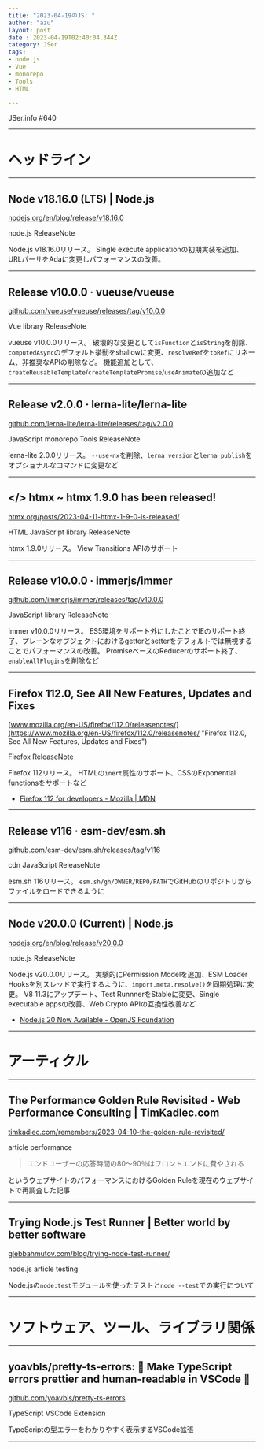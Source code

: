 ```yaml
---
title: "2023-04-19のJS: "
author: "azu"
layout: post
date : 2023-04-19T02:40:04.344Z
category: JSer
tags:
- node.js
- Vue
- monorepo
- Tools
- HTML

---
```


JSer.info #640

----

<h1 class="site-genre">ヘッドライン</h1>

----

## Node v18.16.0 (LTS) | Node.js
[nodejs.org/en/blog/release/v18.16.0](https://nodejs.org/en/blog/release/v18.16.0 "Node v18.16.0 (LTS) | Node.js")
<p class="jser-tags jser-tag-icon"><span class="jser-tag">node.js</span> <span class="jser-tag">ReleaseNote</span></p>

Node.js v18.16.0リリース。
Single execute applicationの初期実装を追加、URLパーサをAdaに変更しパフォーマンスの改善。


----

## Release v10.0.0 · vueuse/vueuse
[github.com/vueuse/vueuse/releases/tag/v10.0.0](https://github.com/vueuse/vueuse/releases/tag/v10.0.0 "Release v10.0.0 · vueuse/vueuse")
<p class="jser-tags jser-tag-icon"><span class="jser-tag">Vue</span> <span class="jser-tag">library</span> <span class="jser-tag">ReleaseNote</span></p>

vueuse v10.0.0リリース。
破壊的な変更として`isFunction`と`isString`を削除、`computedAsync`のデフォルト挙動をshallowに変更、`resolveRef`を`toRef`にリネーム、非推奨なAPIの削除など。
機能追加として、`createReusableTemplate`/`createTemplatePromise`/`useAnimate`の追加など


----

## Release v2.0.0 · lerna-lite/lerna-lite
[github.com/lerna-lite/lerna-lite/releases/tag/v2.0.0](https://github.com/lerna-lite/lerna-lite/releases/tag/v2.0.0 "Release v2.0.0 · lerna-lite/lerna-lite")
<p class="jser-tags jser-tag-icon"><span class="jser-tag">JavaScript</span> <span class="jser-tag">monorepo</span> <span class="jser-tag">Tools</span> <span class="jser-tag">ReleaseNote</span></p>

lerna-lite 2.0.0リリース。
`--use-nx`を削除、`lerna version`と`lerna publish`をオプショナルなコマンドに変更など


----

## &lt;/&gt; htmx ~ htmx 1.9.0 has been released!
[htmx.org/posts/2023-04-11-htmx-1-9-0-is-released/](https://htmx.org/posts/2023-04-11-htmx-1-9-0-is-released/ "&lt;/&gt; htmx ~ htmx 1.9.0 has been released!")
<p class="jser-tags jser-tag-icon"><span class="jser-tag">HTML</span> <span class="jser-tag">JavaScript</span> <span class="jser-tag">library</span> <span class="jser-tag">ReleaseNote</span></p>

htmx 1.9.0リリース。
View Transitions APIのサポート


----

## Release v10.0.0 · immerjs/immer
[github.com/immerjs/immer/releases/tag/v10.0.0](https://github.com/immerjs/immer/releases/tag/v10.0.0 "Release v10.0.0 · immerjs/immer")
<p class="jser-tags jser-tag-icon"><span class="jser-tag">JavaScript</span> <span class="jser-tag">library</span> <span class="jser-tag">ReleaseNote</span></p>

Immer v10.0.0リリース。
ES5環境をサポート外にしたことでIEのサポート終了、プレーンなオブジェクトにおけるgetterとsetterをデフォルトでは無視することでパフォーマンスの改善。
PromiseベースのReducerのサポート終了、`enableAllPlugins`を削除など


----

## Firefox 112.0, See All New Features, Updates and Fixes
[www.mozilla.org/en-US/firefox/112.0/releasenotes/](https://www.mozilla.org/en-US/firefox/112.0/releasenotes/ "Firefox 112.0, See All New Features, Updates and Fixes")
<p class="jser-tags jser-tag-icon"><span class="jser-tag">Firefox</span> <span class="jser-tag">ReleaseNote</span></p>

Firefox 112リリース。
HTMLの`inert`属性のサポート、CSSのExponential functionsをサポートなど

- [Firefox 112 for developers - Mozilla | MDN](https://developer.mozilla.org/en-US/docs/Mozilla/Firefox/Releases/112 "Firefox 112 for developers - Mozilla | MDN")

----

## Release v116 · esm-dev/esm.sh
[github.com/esm-dev/esm.sh/releases/tag/v116](https://github.com/esm-dev/esm.sh/releases/tag/v116 "Release v116 · esm-dev/esm.sh")
<p class="jser-tags jser-tag-icon"><span class="jser-tag">cdn</span> <span class="jser-tag">JavaScript</span> <span class="jser-tag">ReleaseNote</span></p>

esm.sh 116リリース。
`esm.sh/gh/OWNER/REPO/PATH`でGitHubのリポジトリからファイルをロードできるように


----

## Node v20.0.0 (Current) | Node.js
[nodejs.org/en/blog/release/v20.0.0](https://nodejs.org/en/blog/release/v20.0.0 "Node v20.0.0 (Current) | Node.js")
<p class="jser-tags jser-tag-icon"><span class="jser-tag">node.js</span> <span class="jser-tag">ReleaseNote</span></p>

Node.js v20.0.0リリース。
実験的にPermission Modelを追加、ESM Loader Hooksを別スレッドで実行するように、`import.meta.resolve()`を同期処理に変更。
V8 11.3にアップデート、Test RunnnerをStableに変更、Single executable appsの改善、Web Crypto APIの互換性改善など

- [Node.js 20 Now Available - OpenJS Foundation](https://openjsf.org/blog/2023/04/18/node-js-20-now-available/ "Node.js 20 Now Available - OpenJS Foundation")

----
<h1 class="site-genre">アーティクル</h1>

----

## The Performance Golden Rule Revisited - Web Performance Consulting | TimKadlec.com
[timkadlec.com/remembers/2023-04-10-the-golden-rule-revisited/](https://timkadlec.com/remembers/2023-04-10-the-golden-rule-revisited/ "The Performance Golden Rule Revisited - Web Performance Consulting | TimKadlec.com")
<p class="jser-tags jser-tag-icon"><span class="jser-tag">article</span> <span class="jser-tag">performance</span></p>

> エンドユーザーの応答時間の80～90％はフロントエンドに費やされる

というウェブサイトのパフォーマンスにおけるGolden Ruleを現在のウェブサイトで再調査した記事


----

## Trying Node.js Test Runner | Better world by better software
[glebbahmutov.com/blog/trying-node-test-runner/](https://glebbahmutov.com/blog/trying-node-test-runner/ "Trying Node.js Test Runner | Better world by better software")
<p class="jser-tags jser-tag-icon"><span class="jser-tag">node.js</span> <span class="jser-tag">article</span> <span class="jser-tag">testing</span></p>

Node.jsの`node:test`モジュールを使ったテストと`node --test`での実行について


----
<h1 class="site-genre">ソフトウェア、ツール、ライブラリ関係</h1>

----

## yoavbls/pretty-ts-errors: 🔵 Make TypeScript errors prettier and human-readable in VSCode 🎀
[github.com/yoavbls/pretty-ts-errors](https://github.com/yoavbls/pretty-ts-errors "yoavbls/pretty-ts-errors: 🔵 Make TypeScript errors prettier and human-readable in VSCode 🎀")
<p class="jser-tags jser-tag-icon"><span class="jser-tag">TypeScript</span> <span class="jser-tag">VSCode</span> <span class="jser-tag">Extension</span></p>

TypeScriptの型エラーをわかりやすく表示するVSCode拡張


----
